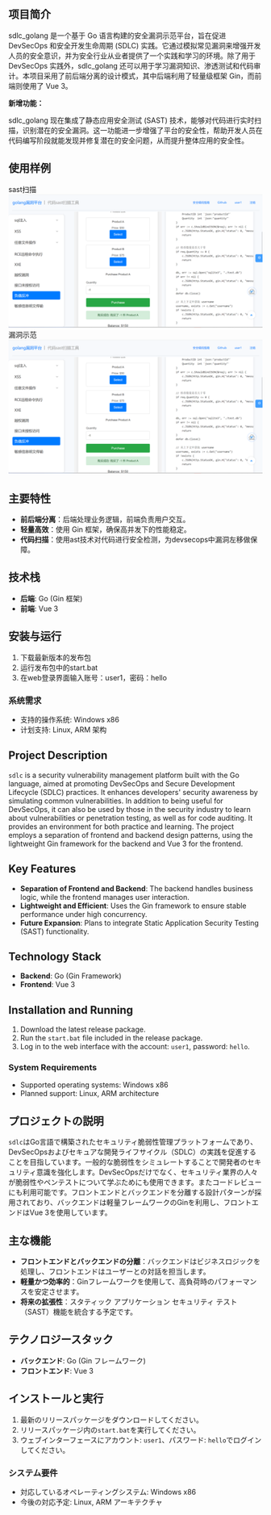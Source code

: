 ## 项目简介

sdlc_golang 是一个基于 Go 语言构建的安全漏洞示范平台，旨在促进 DevSecOps 和安全开发生命周期 (SDLC) 实践。它通过模拟常见漏洞来增强开发人员的安全意识，并为安全行业从业者提供了一个实践和学习的环境。除了用于 DevSecOps 实践外，sdlc_golang 还可以用于学习漏洞知识、渗透测试和代码审计。本项目采用了前后端分离的设计模式，其中后端利用了轻量级框架 Gin，而前端则使用了 Vue 3。

**新增功能：**

sdlc_golang 现在集成了静态应用安全测试 (SAST) 技术，能够对代码进行实时扫描，识别潜在的安全漏洞。这一功能进一步增强了平台的安全性，帮助开发人员在代码编写阶段就能发现并修复潜在的安全问题，从而提升整体应用的安全性。

## 使用样例
sast扫描
![image](https://github.com/Night-Master/sdlc/blob/main/data/use2.png)
漏洞示范
![image](https://github.com/Night-Master/sdlc/blob/main/data/use2.png)

## 主要特性

- **前后端分离**：后端处理业务逻辑，前端负责用户交互。
- **轻量高效**：使用 Gin 框架，确保高并发下的性能稳定。
- **代码扫描**：使用ast技术对代码进行安全检测，为devsecops中漏洞左移做保障。

## 技术栈

- **后端**: Go (Gin 框架)
- **前端**: Vue 3

## 安装与运行

1. 下载最新版本的发布包
2. 运行发布包中的start.bat
3. 在web登录界面输入账号：user1，密码：hello
### 系统需求

- 支持的操作系统: Windows x86
- 计划支持: Linux, ARM 架构

## Project Description

`sdlc` is a security vulnerability management platform built with the Go language, aimed at promoting DevSecOps and Secure Development Lifecycle (SDLC) practices. It enhances developers' security awareness by simulating common vulnerabilities. In addition to being useful for DevSecOps, it can also be used by those in the security industry to learn about vulnerabilities or penetration testing, as well as for code auditing. It provides an environment for both practice and learning. The project employs a separation of frontend and backend design patterns, using the lightweight Gin framework for the backend and Vue 3 for the frontend.

## Key Features

- **Separation of Frontend and Backend**: The backend handles business logic, while the frontend manages user interaction.
- **Lightweight and Efficient**: Uses the Gin framework to ensure stable performance under high concurrency.
- **Future Expansion**: Plans to integrate Static Application Security Testing (SAST) functionality.

## Technology Stack

- **Backend**: Go (Gin Framework)
- **Frontend**: Vue 3

## Installation and Running

1. Download the latest release package.
2. Run the `start.bat` file included in the release package.
3. Log in to the web interface with the account: `user1`, password: `hello`.
### System Requirements

- Supported operating systems: Windows x86
- Planned support: Linux, ARM architecture

## プロジェクトの説明

`sdlc`はGo言語で構築されたセキュリティ脆弱性管理プラットフォームであり、DevSecOpsおよびセキュアな開発ライフサイクル（SDLC）の実践を促進することを目指しています。一般的な脆弱性をシミュレートすることで開発者のセキュリティ意識を強化します。DevSecOpsだけでなく、セキュリティ業界の人々が脆弱性やペンテストについて学ぶためにも使用できます。またコードレビューにも利用可能です。フロントエンドとバックエンドを分離する設計パターンが採用されており、バックエンドは軽量フレームワークのGinを利用し、フロントエンドはVue 3を使用しています。

## 主な機能

- **フロントエンドとバックエンドの分離**：バックエンドはビジネスロジックを処理し、フロントエンドはユーザーとの対話を担当します。
- **軽量かつ効率的**：Ginフレームワークを使用して、高負荷時のパフォーマンスを安定させます。
- **将来の拡張性**：スタティック アプリケーション セキュリティ テスト（SAST）機能を統合する予定です。

## テクノロジースタック

- **バックエンド**: Go (Gin フレームワーク)
- **フロントエンド**: Vue 3

## インストールと実行

1. 最新のリリースパッケージをダウンロードしてください。
2. リリースパッケージ内の`start.bat`を実行してください。
3. ウェブインターフェースにアカウント: `user1`、パスワード: `hello`でログインしてください。
### システム要件

- 対応しているオペレーティングシステム: Windows x86
- 今後の対応予定: Linux, ARM アーキテクチャ
